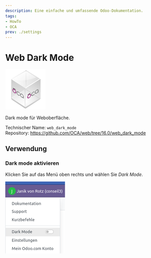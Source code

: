 ```yaml
---
description: Eine einfache und umfassende Odoo-Dokumentation.
tags:
- HowTo
- OCA
prev: ./settings
---
```

# Web Dark Mode
![icon_oca_app](assets/icon_oca_app.png)

Dark mode für Weboberfläche.

Technischer Name: `web_dark_mode`\
Repository: <https://github.com/OCA/web/tree/16.0/web_dark_mode>

## Verwendung

### Dark mode aktivieren

Klicken Sie auf das Menü oben rechts und wählen Sie *Dark Mode*.

![](assets/Web%20Dark%20Mode.png)